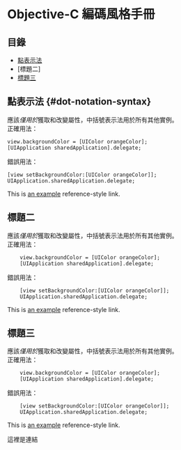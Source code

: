 # Objective-C 編碼風格手冊

## 目錄
* [點表示法](#dot-notation-syntax)
* [標題二]
* [標題三]()
  
  
  
  
  
  
  
  
  
  
  
  
  
  
  
  
  
  
  
  
  
  
  
  
## 點表示法 {#dot-notation-syntax}
應該*僅用於*獲取和改變屬性，中括號表示法用於所有其他實例。  
正確用法：  

	view.backgroundColor = [UIColor orangeColor];
	[UIApplication sharedApplication].delegate;

錯誤用法：  

	[view setBackgroundColor:[UIColor orangeColor]]; 
	UIApplication.sharedApplication.delegate;

This is [an example][tag2] reference-style link.

## 標題二
應該*僅用於*獲取和改變屬性，中括號表示法用於所有其他實例。  
正確用法：  

        view.backgroundColor = [UIColor orangeColor];
        [UIApplication sharedApplication].delegate;

錯誤用法：  

        [view setBackgroundColor:[UIColor orangeColor]]; 
        UIApplication.sharedApplication.delegate;

This is [an example][tag2] reference-style link.

## 標題三
應該*僅用於*獲取和改變屬性，中括號表示法用於所有其他實例。  
正確用法：  

        view.backgroundColor = [UIColor orangeColor];
        [UIApplication sharedApplication].delegate;

錯誤用法：  

        [view setBackgroundColor:[UIColor orangeColor]]; 
        UIApplication.sharedApplication.delegate;

This is [an example][tag2] reference-style link.






















這裡是連結


































[tag2]:這裡是連結二

